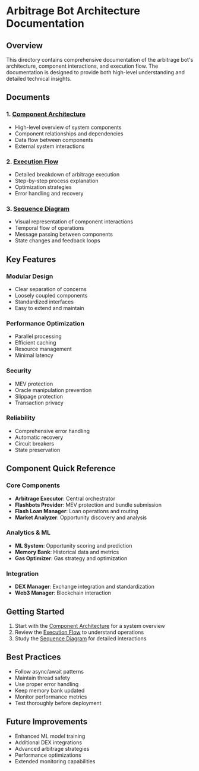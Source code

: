 # Arbitrage Bot Architecture Documentation

## Overview
This directory contains comprehensive documentation of the arbitrage bot's architecture, component interactions, and execution flow. The documentation is designed to provide both high-level understanding and detailed technical insights.

## Documents

### 1. [Component Architecture](bot_architecture.md)
- High-level overview of system components
- Component relationships and dependencies
- Data flow between components
- External system interactions

### 2. [Execution Flow](execution_flow.md)
- Detailed breakdown of arbitrage execution
- Step-by-step process explanation
- Optimization strategies
- Error handling and recovery

### 3. [Sequence Diagram](arbitrage_sequence.md)
- Visual representation of component interactions
- Temporal flow of operations
- Message passing between components
- State changes and feedback loops

## Key Features

### Modular Design
- Clear separation of concerns
- Loosely coupled components
- Standardized interfaces
- Easy to extend and maintain

### Performance Optimization
- Parallel processing
- Efficient caching
- Resource management
- Minimal latency

### Security
- MEV protection
- Oracle manipulation prevention
- Slippage protection
- Transaction privacy

### Reliability
- Comprehensive error handling
- Automatic recovery
- Circuit breakers
- State preservation

## Component Quick Reference

### Core Components
- **Arbitrage Executor**: Central orchestrator
- **Flashbots Provider**: MEV protection and bundle submission
- **Flash Loan Manager**: Loan operations and routing
- **Market Analyzer**: Opportunity discovery and analysis

### Analytics & ML
- **ML System**: Opportunity scoring and prediction
- **Memory Bank**: Historical data and metrics
- **Gas Optimizer**: Gas strategy and optimization

### Integration
- **DEX Manager**: Exchange integration and standardization
- **Web3 Manager**: Blockchain interaction

## Getting Started
1. Start with the [Component Architecture](bot_architecture.md) for a system overview
2. Review the [Execution Flow](execution_flow.md) to understand operations
3. Study the [Sequence Diagram](arbitrage_sequence.md) for detailed interactions

## Best Practices
- Follow async/await patterns
- Maintain thread safety
- Use proper error handling
- Keep memory bank updated
- Monitor performance metrics
- Test thoroughly before deployment

## Future Improvements
- Enhanced ML model training
- Additional DEX integrations
- Advanced arbitrage strategies
- Performance optimizations
- Extended monitoring capabilities